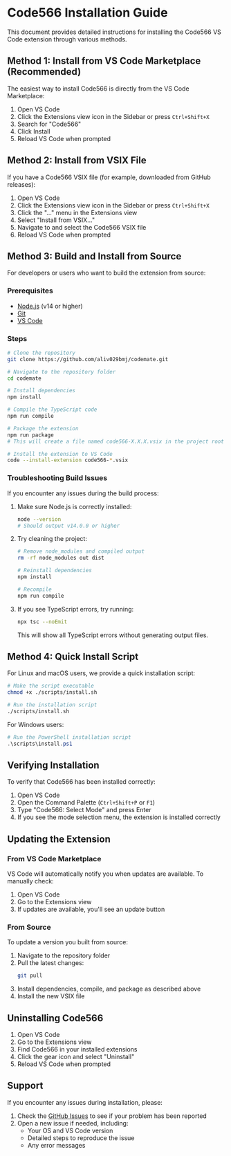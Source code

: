 # Code566 Installation Guide

This document provides detailed instructions for installing the Code566 VS Code extension through various methods.

## Method 1: Install from VS Code Marketplace (Recommended)

The easiest way to install Code566 is directly from the VS Code Marketplace:

1. Open VS Code
2. Click the Extensions view icon in the Sidebar or press `Ctrl+Shift+X`
3. Search for "Code566"
4. Click Install
5. Reload VS Code when prompted

## Method 2: Install from VSIX File

If you have a Code566 VSIX file (for example, downloaded from GitHub releases):

1. Open VS Code
2. Click the Extensions view icon in the Sidebar or press `Ctrl+Shift+X`
3. Click the "..." menu in the Extensions view
4. Select "Install from VSIX..."
5. Navigate to and select the Code566 VSIX file
6. Reload VS Code when prompted

## Method 3: Build and Install from Source

For developers or users who want to build the extension from source:

### Prerequisites

- [Node.js](https://nodejs.org/) (v14 or higher)
- [Git](https://git-scm.com/)
- [VS Code](https://code.visualstudio.com/)

### Steps

```bash
# Clone the repository
git clone https://github.com/aliv029bmj/codemate.git

# Navigate to the repository folder
cd codemate

# Install dependencies
npm install

# Compile the TypeScript code
npm run compile

# Package the extension
npm run package
# This will create a file named code566-X.X.X.vsix in the project root

# Install the extension to VS Code
code --install-extension code566-*.vsix
```

### Troubleshooting Build Issues

If you encounter any issues during the build process:

1. Make sure Node.js is correctly installed:

   ```bash
   node --version
   # Should output v14.0.0 or higher
   ```

2. Try cleaning the project:

   ```bash
   # Remove node_modules and compiled output
   rm -rf node_modules out dist

   # Reinstall dependencies
   npm install

   # Recompile
   npm run compile
   ```

3. If you see TypeScript errors, try running:
   ```bash
   npx tsc --noEmit
   ```
   This will show all TypeScript errors without generating output files.

## Method 4: Quick Install Script

For Linux and macOS users, we provide a quick installation script:

```bash
# Make the script executable
chmod +x ./scripts/install.sh

# Run the installation script
./scripts/install.sh
```

For Windows users:

```powershell
# Run the PowerShell installation script
.\scripts\install.ps1
```

## Verifying Installation

To verify that Code566 has been installed correctly:

1. Open VS Code
2. Open the Command Palette (`Ctrl+Shift+P` or `F1`)
3. Type "Code566: Select Mode" and press Enter
4. If you see the mode selection menu, the extension is installed correctly

## Updating the Extension

### From VS Code Marketplace

VS Code will automatically notify you when updates are available. To manually check:

1. Open VS Code
2. Go to the Extensions view
3. If updates are available, you'll see an update button

### From Source

To update a version you built from source:

1. Navigate to the repository folder
2. Pull the latest changes:
   ```bash
   git pull
   ```
3. Install dependencies, compile, and package as described above
4. Install the new VSIX file

## Uninstalling Code566

1. Open VS Code
2. Go to the Extensions view
3. Find Code566 in your installed extensions
4. Click the gear icon and select "Uninstall"
5. Reload VS Code when prompted

## Support

If you encounter any issues during installation, please:

1. Check the [GitHub Issues](https://github.com/aliv029bmj/codemate/issues) to see if your problem has been reported
2. Open a new issue if needed, including:
   - Your OS and VS Code version
   - Detailed steps to reproduce the issue
   - Any error messages
